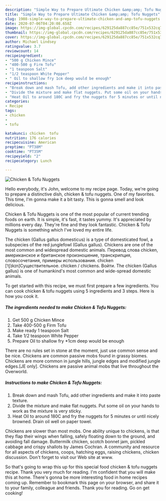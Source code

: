 ```yaml
---
description: "Simple Way to Prepare Ultimate Chicken &amp;amp; Tofu Nuggets"
title: "Simple Way to Prepare Ultimate Chicken &amp;amp; Tofu Nuggets"
slug: 1908-simple-way-to-prepare-ultimate-chicken-and-amp-tofu-nuggets
date: 2020-07-06T04:20:08.658Z
image: https://img-global.cpcdn.com/recipes/629125da887cc85e/751x532cq70/chicken-tofu-nuggets-recipe-main-photo.jpg
thumbnail: https://img-global.cpcdn.com/recipes/629125da887cc85e/751x532cq70/chicken-tofu-nuggets-recipe-main-photo.jpg
cover: https://img-global.cpcdn.com/recipes/629125da887cc85e/751x532cq70/chicken-tofu-nuggets-recipe-main-photo.jpg
author: Michael Lindsey
ratingvalue: 3.7
reviewcount: 14
recipeingredient:
- "500 g Chicken Mince"
- "400-500 g Firm Tofu"
- "1 teaspoon Salt"
- "1/2 teaspoon White Pepper"
- " Oil to shallow fry 1cm deep would be enough"
recipeinstructions:
- "Break down and mash Tofu, add other ingredients and make it into paste texture."
- "Divide the mixture and make flat nuggets. Put some oil on your hands to work as the mixture is very sticky."
- "Heat Oil to around 180C and fry the nuggets for 5 minutes or until nicely browned. Drain oil well on paper towel."
categories:
- Recipe
tags:
- chicken
- 
- tofu

katakunci: chicken  tofu 
nutrition: 176 calories
recipecuisine: American
preptime: "PT38M"
cooktime: "PT35M"
recipeyield: "2"
recipecategory: Lunch

---
```



![Chicken &amp; Tofu Nuggets](https://img-global.cpcdn.com/recipes/629125da887cc85e/751x532cq70/chicken-tofu-nuggets-recipe-main-photo.jpg)

Hello everybody, it's John, welcome to my recipe page. Today, we're going to prepare a distinctive dish, chicken &amp; tofu nuggets. One of my favorites. This time, I'm gonna make it a bit tasty. This is gonna smell and look delicious.

Chicken &amp; Tofu Nuggets is one of the most popular of current trending foods on earth. It is simple, it's fast, it tastes yummy. It's appreciated by millions every day. They're fine and they look fantastic. Chicken &amp; Tofu Nuggets is something which I've loved my entire life.

The chicken (Gallus gallus domesticus) is a type of domesticated fowl, a subspecies of the red junglefowl (Gallus gallus). Chickens are one of the most common and widespread domestic animals. Перевод слова chicken, американское и британское произношение, транскрипция, словосочетания, примеры использования. chicken [ˈtʃɪkɪn]Существительное. chicken / chickens. Войти. The chicken (Gallus gallus) is one of humankind&#39;s most common and wide-spread domestic animals.


To get started with this recipe, we must first prepare a few ingredients. You can cook chicken &amp; tofu nuggets using 5 ingredients and 3 steps. Here is how you cook it.

<!--inarticleads1-->

##### The ingredients needed to make Chicken &amp; Tofu Nuggets:

1. Get 500 g Chicken Mince
1. Take 400-500 g Firm Tofu
1. Make ready 1 teaspoon Salt
1. Take 1/2 teaspoon White Pepper
1. Prepare  Oil to shallow fry *1cm deep would be enough


There are no rules set in stone at the moment, just use common sense and be nice. Chickens are common passive mobs found in grassy biomes. Chickens are more common in jungle hills, jungle edges and modified jungle edges.‌[JE only]. Chickens are passive animal mobs that live throughout the Overworld. 

<!--inarticleads2-->

##### Instructions to make Chicken &amp; Tofu Nuggets:

1. Break down and mash Tofu, add other ingredients and make it into paste texture.
1. Divide the mixture and make flat nuggets. Put some oil on your hands to work as the mixture is very sticky.
1. Heat Oil to around 180C and fry the nuggets for 5 minutes or until nicely browned. Drain oil well on paper towel.


Chickens are slower than most mobs. One ability unique to chickens, is that they flap their wings when falling, safely floating down to the ground, and avoiding fall damage. Buttermilk chicken, scotch bonnet jam, pickled cabbage and crispy shallots by James Cochran. A community and resource for all aspects of chickens, coops, hatching eggs, raising chickens, chicken discussion. Don&#39;t forget to visit our Web site at www. 

So that's going to wrap this up for this special food chicken &amp; tofu nuggets recipe. Thank you very much for reading. I'm confident that you will make this at home. There's gonna be more interesting food in home recipes coming up. Remember to bookmark this page on your browser, and share it to your family, colleague and friends. Thank you for reading. Go on get cooking!
